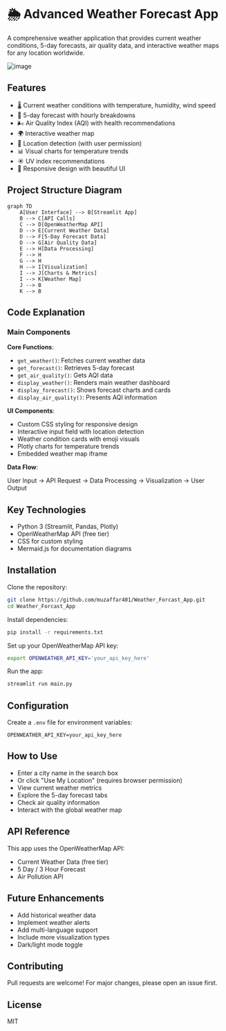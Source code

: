
# 🌦️ Advanced Weather Forecast App

A comprehensive weather application that provides current weather conditions, 5-day forecasts, air quality data, and interactive weather maps for any location worldwide.

![image](https://github.com/user-attachments/assets/8eb5d5f9-68a3-4c88-ae10-bfbc845be322)

## Features

- 🌡️ Current weather conditions with temperature, humidity, wind speed  
- 📅 5-day forecast with hourly breakdowns  
- 🌬️ Air Quality Index (AQI) with health recommendations  
- 🌍 Interactive weather map  
- 📱 Location detection (with user permission)  
- 📊 Visual charts for temperature trends  
- ☀️ UV index recommendations  
- 🎨 Responsive design with beautiful UI  

## Project Structure Diagram

```mermaid
graph TD
    A[User Interface] --> B[Streamlit App]
    B --> C[API Calls]
    C --> D[OpenWeatherMap API]
    D --> E[Current Weather Data]
    D --> F[5-Day Forecast Data]
    D --> G[Air Quality Data]
    E --> H[Data Processing]
    F --> H
    G --> H
    H --> I[Visualization]
    I --> J[Charts & Metrics]
    I --> K[Weather Map]
    J --> B
    K --> B
```

## Code Explanation

### Main Components

**Core Functions**:

- `get_weather()`: Fetches current weather data  
- `get_forecast()`: Retrieves 5-day forecast  
- `get_air_quality()`: Gets AQI data  
- `display_weather()`: Renders main weather dashboard  
- `display_forecast()`: Shows forecast charts and cards  
- `display_air_quality()`: Presents AQI information  

**UI Components**:

- Custom CSS styling for responsive design  
- Interactive input field with location detection  
- Weather condition cards with emoji visuals  
- Plotly charts for temperature trends  
- Embedded weather map iframe  

**Data Flow**:

User Input → API Request → Data Processing → Visualization → User Output

## Key Technologies

- Python 3 (Streamlit, Pandas, Plotly)  
- OpenWeatherMap API (free tier)  
- CSS for custom styling  
- Mermaid.js for documentation diagrams  

## Installation

Clone the repository:

```bash
git clone https://github.com/muzaffar401/Weather_Forcast_App.git
cd Weather_Forcast_App
```

Install dependencies:

```bash
pip install -r requirements.txt
```

Set up your OpenWeatherMap API key:

```bash
export OPENWEATHER_API_KEY='your_api_key_here'
```

Run the app:

```bash
streamlit run main.py
```

## Configuration

Create a `.env` file for environment variables:

```env
OPENWEATHER_API_KEY=your_api_key_here
```

## How to Use

- Enter a city name in the search box  
- Or click "Use My Location" (requires browser permission)  
- View current weather metrics  
- Explore the 5-day forecast tabs  
- Check air quality information  
- Interact with the global weather map  

## API Reference

This app uses the OpenWeatherMap API:

- Current Weather Data (free tier)  
- 5 Day / 3 Hour Forecast  
- Air Pollution API  

## Future Enhancements

- Add historical weather data  
- Implement weather alerts  
- Add multi-language support  
- Include more visualization types  
- Dark/light mode toggle  

## Contributing

Pull requests are welcome! For major changes, please open an issue first.

## License

MIT
